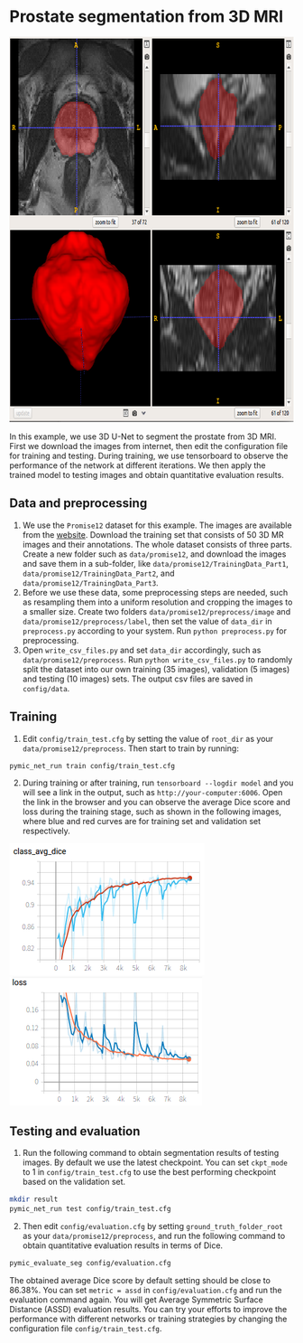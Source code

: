 # Prostate segmentation from 3D MRI
<img src="./picture/seg_example.png" width="796" height="682"/> 

In this example, we use 3D U-Net to segment the prostate from 3D MRI. First we download the images from internet, then edit the configuration file for training and testing. During training, we use tensorboard to observe the performance of the network at different iterations. We then apply the trained model to testing images and obtain quantitative evaluation results. 

## Data and preprocessing
1. We use the `Promise12` dataset for this example. The images are available from the [website][promise12_link]. Download the training set that consists of 50 3D MR images and their annotations. The whole dataset consists of three parts. Create a new folder such as `data/promise12`, and download the images and save them in a sub-folder, like `data/promise12/TrainingData_Part1`, `data/promise12/TrainingData_Part2`, and `data/promise12/TrainingData_Part3`. 
2. Before we use these data, some preprocessing steps are needed, such as resampling them into a uniform resolution and cropping the images to a smaller size. Create two folders `data/promise12/preprocess/image` and `data/promise12/preprocess/label`, then set the value of `data_dir` in `preprocess.py`  according to your system. Run `python preprocess.py` for preprocessing.
3. Open `write_csv_files.py` and set `data_dir` accordingly, such as `data/promise12/preprocess`. Run `python write_csv_files.py` to randomly split the dataset into our own training (35 images), validation (5 images) and testing (10 images) sets. The output csv files are saved in `config/data`.

[promise12_link]:https://promise12.grand-challenge.org/

## Training
1. Edit `config/train_test.cfg` by setting the value of `root_dir` as your `data/promise12/preprocess`. Then start to train by running:
 
```bash
pymic_net_run train config/train_test.cfg
```

2. During training or after training, run `tensorboard --logdir model` and you will see a link in the output, such as `http://your-computer:6006`. Open the link in the browser and you can observe the average Dice score and loss during the training stage, such as shown in the following images, where blue and red curves are for training set and validation set respectively. 

![avg_dice](./picture/train_avg_dice.png)
![avg_loss](./picture/train_avg_loss.png)

## Testing and evaluation
1. Run the following command to obtain segmentation results of testing images. By default we use the latest checkpoint. You can set `ckpt_mode` to 1 in `config/train_test.cfg` to use the best performing checkpoint based on the validation set.

```bash
mkdir result
pymic_net_run test config/train_test.cfg
```

2. Then edit `config/evaluation.cfg` by setting `ground_truth_folder_root` as your `data/promise12/preprocess`, and run the following command to obtain quantitative evaluation results in terms of Dice. 

```bash
pymic_evaluate_seg config/evaluation.cfg
```

The obtained average Dice score by default setting should be close to 86.38%. You can set `metric = assd` in `config/evaluation.cfg` and run the evaluation command again. You will get Average Symmetric Surface Distance (ASSD) evaluation results. You can try your efforts to improve the performance with different networks or training strategies by changing the configuration file `config/train_test.cfg`.

